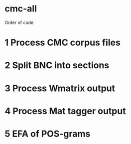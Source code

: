 # cmc-all
Order of code

# 1 Process CMC corpus files
# 2 Split BNC into sections
# 3 Process Wmatrix output
# 4 Process Mat tagger output
# 5 EFA of POS-grams
